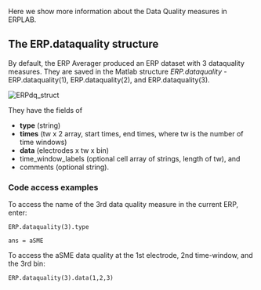 Here we show more information about the Data Quality measures in ERPLAB.

## The ERP.dataquality structure
By default, the ERP Averager produced an ERP dataset with 3 dataquality measures. They are saved in the Matlab structure *ERP.dataquality* - ERP.dataquality(1), ERP.dataquality(2), and ERP.dataquality(3).

![ERPdq_struct](https://user-images.githubusercontent.com/5137405/77694613-8d3b2680-6f67-11ea-97e6-be2128aefa1e.png)

They have the fields of 
*  **type** (string)
* **times** (tw x 2 array, start times, end times, where tw is the number of time windows)
* **data** (electrodes x tw x bin)
* time_window_labels (optional cell array of strings, length of tw), and 
* comments (optional string).

### Code access examples
To access the name of the 3rd data quality measure in the current ERP, enter:

`ERP.dataquality(3).type`

`ans = aSME`

To access the aSME data quality at the 1st electrode, 2nd time-window, and the 3rd bin:

`ERP.dataquality(3).data(1,2,3)`

